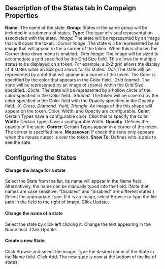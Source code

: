 ## Description of the States tab in Campaign Properties

**Name**: The name of the state.
**Group**: States in the same group will be included in a submenu of
states.
**Type**: The type of visual representation associated with the state.
:*Image*: The state will be represented by an image that will cover the
token.
:*Corner Image*: The state will be represented by an image that will
appear in the a corner of the token. When this is chosen the Corner drop
down menu is enabled.
:*Grid Image*: The image will be sized to accomodate a grid specified by
the Grid Size field. This allows for multiple states to be displayed on
a token. For example, a 2x2 grid allows the display of 4 states while an
8x8 grid allows for 64 states.
:*Dot*: The state will be represented by a dot that will appear in a
corner of the token. The Color is specified by the color that appears in
the Color field.
:*Grid {name}*: The state will be represented by an image of {name}
within the Grid Size specified.
:*Circle*: The state will be represented by a hollow circle of the color
specified in the Color field.
:*Shaded*: The token will be covered by the color specified in the Color
field with the Opacity specified in the Opacity field.
:*X, Cross, Diamond, Yield, Triangle*: An image of the this shape will
appear on the token. Color, Width, and Opacity are configurable.
**Color**: Certain Types have a configurable color. Click this to
specify the color.
**Width**: Certain Types have a configurable Width.
**Opacity**: Defines the opacity of the state.
**Corner**: Certain Types appear in a corner of the token. The corner is
specified here.
**Mouseover**: If check the state only appears when the mouse cursor is
over the token.
**Show To**: Defines who is able to see the sate.

## Configuring the States

#### Change the image for a state

Select the State from the list. Its name will appear in the Name field.
Alternatively, the name can be manually typed into the field.
(Note that names are case sensitive. "Disabled" and "disabled" are
different states.)
Select the appropriate Type. If it is an Image, select Browse or type
the file path in the field to the right of Image. Click Update.

#### Change the name of a state

Select the state by click left clicking it. Change the text appearing in
the Name field. Click Update.

#### Create a new State

Click Browse and select the image. Type the desired name of the State in
the Name field. Click Add. The new state is now at the bottom of the
list of states.